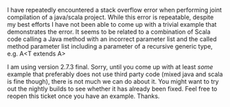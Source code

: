 I have repeatedly encountered a stack overflow error when performing joint compilation of a java/scala project. While this error is repeatable, despite my best efforts I have not been able to come up with a trivial example that demonstrates the error. It seems to be related to a combination of Scala code calling a Java method with an incorrect parameter list and the called method parameter list including a parameter of a recursive generic type, e.g. A<T extends A<T>>

I am using version 2.7.3 final.
Sorry, until you come up with at least _some_ example that preferably does not use third party code (mixed java and scala is fine though), there is not much we can do about it. You might want to try out the nightly builds to see whether it has already been fixed. Feel free to reopen this ticket once you have an example. Thanks.
